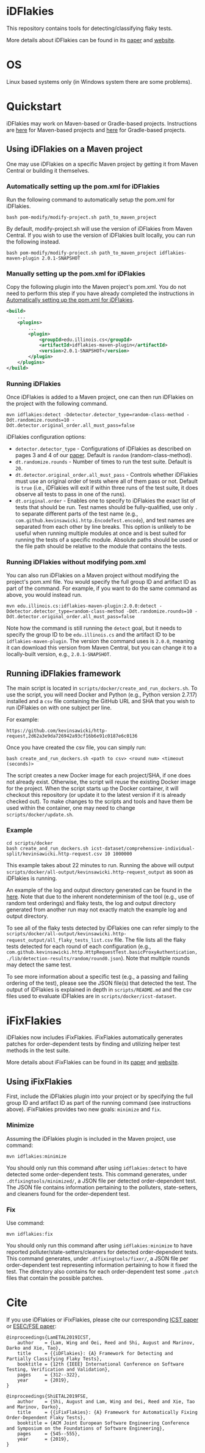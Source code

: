 # iDFlakies

This repository contains tools for detecting/classifying flaky tests.

More details about iDFlakies can be found in its [paper](http://mir.cs.illinois.edu/winglam/publications/2019/LamETAL19iDFlakies.pdf) and [website](https://sites.google.com/view/flakytestdataset).

# OS
Linux based systems only (in Windows system there are some problems).

# Quickstart

iDFlakies may work on Maven-based or Gradle-based projects. Instructions are [here](#Using-iDFlakies-on-a-Maven-project) for Maven-based projects and [here](https://github.com/idflakies/iDFlakies/blob/master/README-gradle.md) for Gradle-based projects.

## Using iDFlakies on a Maven project

One may use iDFlakies on a specific Maven project by getting it from Maven Central or building it themselves.


### Automatically setting up the pom.xml for iDFlakies

Run the following command to automatically setup the pom.xml for iDFlakies.


```shell
bash pom-modify/modify-project.sh path_to_maven_project
```

By default, modify-project.sh will use the version of iDFlakies from Maven Central. If you wish to use
the version of iDFlakies built locally, you can run the following instead.

```shell
bash pom-modify/modify-project.sh path_to_maven_project idflakies-maven-plugin 2.0.1-SNAPSHOT
```

### Manually setting up the pom.xml for iDFlakies

Copy the following plugin into the Maven project's pom.xml.
You do not need to perform this step if you have already completed the instructions
in [Automatically setting up the pom.xml for iDFlakies](#automatically-setting-up-the-pomxml-for-idflakies).

```xml
<build>
    ...
    <plugins>
        ...
        <plugin>
            <groupId>edu.illinois.cs</groupId>
            <artifactId>idflakies-maven-plugin</artifactId>
            <version>2.0.1-SNAPSHOT</version>
        </plugin>
    </plugins>
</build>
```

### Running iDFlakies

Once iDFlakies is added to a Maven project, one can then run iDFlakies on the project with the following command.

```shell
mvn idflakies:detect -Ddetector.detector_type=random-class-method -Ddt.randomize.rounds=10 -Ddt.detector.original_order.all_must_pass=false
```

iDFlakies configuration options:
* ```detector.detector_type``` - Configurations of iDFlakies as described on pages 3 and 4 of our [paper](http://mir.cs.illinois.edu/winglam/publications/2019/LamETAL19iDFlakies.pdf). Default is ```random``` (random-class-method).
* ```dt.randomize.rounds``` - Number of times to run the test suite. Default is ```20```.
* ```dt.detector.original_order.all_must_pass``` - Controls whether iDFlakies must use an original order of tests where all of them pass or not. Default is ```true``` (i.e., iDFlakies will exit if within three runs of the test suite, it does observe all tests to pass in one of the runs).
* ```dt.original.order``` - Enables one to specify to iDFlakies the exact list of tests that should be run. Test names should be fully-qualified, use only ```.``` to separate different parts of the test name (e.g., ```com.github.kevinsawicki.http.EncodeTest.encode```), and test names are separated from each other by line breaks. This option is unlikely to be useful when running multiple modules at once and is best suited for running the tests of a specific module. Absolute paths should be used or the file path should be relative to the module that contains the tests.

### Running iDFlakies without modifying pom.xml

You can also run iDFlakies on a Maven project without modifying the project's pom.xml file.
You would specify the full group ID and artifact ID as part of the command.
For example, if you want to do the same command as above, you would instead run.

```shell
mvn edu.illinois.cs:idflakies-maven-plugin:2.0.0:detect -Ddetector.detector_type=random-class-method -Ddt.randomize.rounds=10 -Ddt.detector.original_order.all_must_pass=false
```

Note how the command is still running the `detect` goal, but it needs to specify the group ID to be `edu.illinois.cs` and the artifact ID to be `idflakies-maven-plugin`.
The version the command uses is `2.0.0`, meaning it can download this version from Maven Central, but you can change it to a locally-built version, e.g., `2.0.1-SNAPSHOT`.

## Running iDFlakies framework

The main script is located in `scripts/docker/create_and_run_dockers.sh`.
To use the script, you will need Docker and Python (e.g., Python version 2.7.17) installed and a `csv` file containing the GitHub URL and SHA that you wish to run iDFlakies on with one subject per line.

For example:
```
https://github.com/kevinsawicki/http-request,2d62a3e9da726942a93cf16b6e91c0187e6c0136
```

Once you have created the csv file, you can simply run:

```shell
bash create_and_run_dockers.sh <path to csv> <round num> <timeout (seconds)>
```

The script creates a new Docker image for each project/SHA, if one does not already exist.
Otherwise, the script will reuse the existing Docker image for the project.
When the script starts up the Docker container, it will checkout this repository (or update it to the latest version if it is already checked out).
To make changes to the scripts and tools and have them be used within the container, one may need to change `scripts/docker/update.sh`.

### Example

```shell
cd scripts/docker
bash create_and_run_dockers.sh icst-dataset/comprehensive-individual-split/kevinsawicki.http-request.csv 10 1000000
```

This example takes about 22 minutes to run.
Running the above will output `scripts/docker/all-output/kevinsawicki.http-request_output` as soon as iDFlakies is running.

An example of the log and output directory generated can be found in the [here](https://drive.google.com/drive/folders/1sVf0PNKjZbDG5wlZnYWkhTuQYiNNZrTv).
Note that due to the inherent nondeterminism of the tool (e.g., use of random test orderings) and flaky tests, the log and output directory generated from another run may not exactly match the example log and output directory.

To see all of the flaky tests detected by iDFlakies one can refer simply to the `scripts/docker/all-output/kevinsawicki.http-request_output/all_flaky_tests_list.csv` file.
The file lists all the flaky tests detected for each round of each configuration (e.g., `com.github.kevinsawicki.http.HttpRequestTest.basicProxyAuthentication,./lib/detection-results/random/round0.json`).
Note that multiple rounds may detect the same test.

To see more information about a specific test (e.g., a passing and failing ordering of the test), please see the JSON file(s) that detected the test.
The output of iDFlakies is explained in depth in `scripts/README.md` and the csv files used to evaluate iDFlakies are in `scripts/docker/icst-dataset`.

# iFixFlakies

iDFlakies now includes iFixFlakies.
iFixFlakies automatically generates patches for order-dependent tests by finding and utilizing helper test methods in the test suite.

More details about iFixFlakies can be found in its [paper](https://utexas.box.com/v/august-shi-FSE2019) and [website](https://sites.google.com/view/ifixflakies).

## Using iFixFlakies

First, include the iDFlakies plugin into your project or by specifying the full group ID and artifact ID as part of the running command (see instructions above).
iFixFlakies provides two new goals: `minimize` and `fix`.

### Minimize

Assuming the iDFlakies plugin is included in the Maven project, use command:

```shell
mvn idflakies:minimize
```

You should only run this command after using `idflakies:detect` to have detected some order-dependent tests.
This command generates, under `.dtfixingtools/minimized/`, a JSON file per detected order-dependent test.
The JSON file contains information pertaining to the polluters, state-setters, and cleaners found for the order-dependent test.

### Fix

Use command:

```shell
mvn idflakies:fix
```

You should only run this command after using `idflakies:minimize` to have reported polluter/state-setters/cleaners for detected order-dependent tests.
This command generates, under `.dtfixingtools/fixer/`, a JSON file per order-dependent test representing information pertaining to how it fixed the test.
The directory also contains for each order-dependent test some `.patch` files that contain the possible patches.

# Cite

If you use iDFlakies or iFixFlakies, please cite our corresponding [ICST paper](http://mir.cs.illinois.edu/winglam/publications/2019/LamETAL19iDFlakies.pdf) or [ESEC/FSE paper](https://utexas.box.com/v/august-shi-FSE2019):
```
@inproceedings{LamETAL2019ICST,
    author    = {Lam, Wing and Oei, Reed and Shi, August and Marinov, Darko and Xie, Tao},
    title     = {{iDFlakies}: {A} Framework for Detecting and Partially Classifying Flaky Tests},
    booktitle = {12th {IEEE} International Conference on Software Testing, Verification and Validation},
    pages     = {312--322},
    year      = {2019},
}
```

```
@inproceedings{ShiETAL2019FSE,
    author    = {Shi, August and Lam, Wing and Oei, Reed and Xie, Tao and Marinov, Darko},
    title     = {{iFixFlakies}: {A} Framework for Automatically Fixing Order-Dependent Flaky Tests},
    booktitle = {ACM Joint European Software Engineering Conference and Symposium on the Foundations of Software Engineering},
    pages     = {545--555},
    year      = {2019},
}
```
